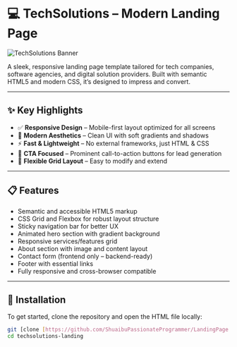 
# 💻 TechSolutions – Modern Landing Page

![TechSolutions Banner](./assets/banner.png) <!-- Replace with your own banner image if available -->

A sleek, responsive landing page template tailored for tech companies, software agencies, and digital solution providers. Built with semantic HTML5 and modern CSS, it’s designed to impress and convert.

---

## ✨ Key Highlights

- ✅ **Responsive Design** – Mobile-first layout optimized for all screens
- 🎨 **Modern Aesthetics** – Clean UI with soft gradients and shadows
- ⚡ **Fast & Lightweight** – No external frameworks, just HTML & CSS
- 🎯 **CTA Focused** – Prominent call-to-action buttons for lead generation
- 🧱 **Flexible Grid Layout** – Easy to modify and extend

---

## 📋 Features

- Semantic and accessible HTML5 markup
- CSS Grid and Flexbox for robust layout structure
- Sticky navigation bar for better UX
- Animated hero section with gradient background
- Responsive services/features grid
- About section with image and content layout
- Contact form (frontend only – backend-ready)
- Footer with essential links
- Fully responsive and cross-browser compatible

---

## 🚀 Installation

To get started, clone the repository and open the HTML file locally:

```bash
git [clone [https://github.com/ShuaibuPassionateProgrammer/LandingPage.git](https://github.com/ShuaibuPassionateProgrammer/LandingPage)
cd techsolutions-landing
